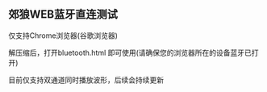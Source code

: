 ## 郊狼WEB蓝牙直连测试

仅支持Chrome浏览器(谷歌浏览器)

解压缩后，打开bluetooth.html 即可使用(请确保您的浏览器所在的设备蓝牙已打开)

目前仅支持双通道同时播放波形，后续会持续更新